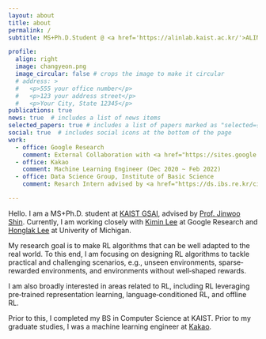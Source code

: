 ```yaml
---
layout: about
title: about
permalink: /
subtitle: MS+Ph.D.Student @ <a href='https://alinlab.kaist.ac.kr/'>ALIN Lab</a>, <a href="https://kaist.ac.kr">KAIST</a>.

profile:
  align: right
  image: changyeon.png
  image_circular: false # crops the image to make it circular
  # address: >
  #   <p>555 your office number</p>
  #   <p>123 your address street</p>
  #   <p>Your City, State 12345</p>
publications: true
news: true  # includes a list of news items
selected_papers: true # includes a list of papers marked as "selected={true}"
social: true  # includes social icons at the bottom of the page
work:
  - office: Google Research
    comment: External Collaboration with <a href="https://sites.google.com/view/kiminlee">Dr. Kimin Lee</a> (Mar 2022 - Present)
  - office: Kakao
    comment: Machine Learning Engineer (Dec 2020 ~ Feb 2022)
  - office: Data Science Group, Institute of Basic Science
    comment: Resarch Intern advised by <a href="https://ds.ibs.re.kr/ci/">Prof. Meeyoung Cha</a> (Jul 2019 - Nov 2020) 

---
```


Hello. I am a MS+Ph.D. student at <a href="https://gsai.kaist.ac.kr/">KAIST GSAI</a>, advised by <a href="https://alinlab.kaist.ac.kr/shin.html">Prof. Jinwoo Shin</a>. Currently, I am working closely with <a href="https://sites.google.com/view/kiminlee">Kimin Lee</a> at Google Research and <a href="https://web.eecs.umich.edu/~honglak/">Honglak Lee</a> at Univerity of Michigan.

My research goal is to make RL algorithms that can be well adapted to the real world. To this end, I am focusing on designing RL algorithms to tackle practical and challenging scenarios, e.g., unseen environments, sparse‐rewarded environments, and environments without well‐shaped rewards. 

I am also broadly interested in areas related to RL, including RL leveraging pre‐trained representation learning, language‐conditioned RL, and offline RL.

Prior to this, I completed my BS in Computer Science at KAIST. Prior to my graduate studies, I was a machine learning engineer at <a href="https://kakaocorp.com">Kakao</a>.
